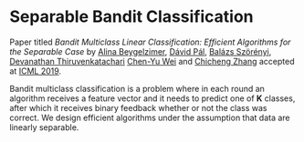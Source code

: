Separable Bandit Classification
===============================

Paper titled _Bandit Multiclass Linear Classification: Efficient Algorithms for the Separable Case_ by
[Alina Beygelzimer](http://hunch.net/~beygel/),
[Dávid Pál](http://david.palenica.com/),
[Balázs Szörényi](http://www.inf.u-szeged.hu/~szorenyi/),
[Devanathan Thiruvenkatachari](https://cims.nyu.edu/~deva/)
[Chen-Yu Wei](https://sites.google.com/site/bobcywei/)
and [Chicheng Zhang](https://zcc1307.github.io/)
accepted at [ICML 2019](https://icml.cc/Conferences/2019).

Bandit multiclass classification is a problem where in each round an algorithm
receives a feature vector and it needs to predict one of <b>K</b> classes, after
which it receives binary feedback whether or not the class was correct. We
design efficient algorithms under the assumption that data are linearly
separable.
